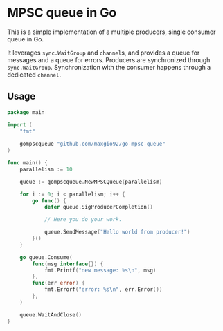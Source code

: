# MPSC queue in Go

This is a simple implementation of a multiple producers, single consumer queue in Go.

It leverages `sync.WaitGroup` and `channel`s, and provides a queue for messages and a queue for errors.
Producers are synchronized through `sync.WaitGroup`.
Synchronization with the consumer happens through a dedicated `channel`.

## Usage

```go
package main

import (
	"fmt"
	
	gompscqueue "github.com/maxgio92/go-mpsc-queue"
)

func main() {
	parallelism := 10

	queue := gompscqueue.NewMPSCQueue(parallelism)

	for i := 0; i < parallelism; i++ {
		go func() {
			defer queue.SigProducerCompletion()

			// Here you do your work.

			queue.SendMessage("Hello world from producer!")
		}()
	}

	go queue.Consume(
		func(msg interface{}) {
			fmt.Printf("new message: %s\n", msg)
		},
		func(err error) {
			fmt.Errorf("error: %s\n", err.Error())
		},
	)

	queue.WaitAndClose()
}
```
